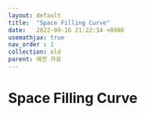 ```yaml
---
layout: default
title:  "Space Filling Curve"
date:   2022-09-16 21:22:34 +0900
usemathjax: true
nav_order : 1
collection: old
parent: 예전 자료
---
```

# Space Filling Curve

<!-- ## PDF Download -->
<html>
<body>
    <meta name="viewport" content="width=device-width, initial-scale=1" />
    <object data="../old_download/Space_Filling_Curve.pdf"  height="1075" type='application/pdf'></object>
</body>
</html>
